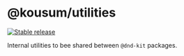 # @kousum/utilities

[![Stable release](https://img.shields.io/npm/v/@kousum/utilities.svg)](https://npm.im/@dnd-kit/sortable)

Internal utilities to bee shared between `@dnd-kit` packages.
